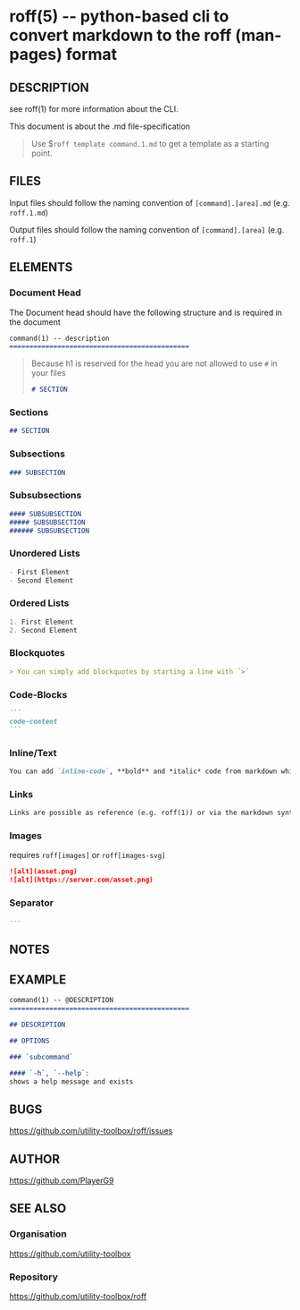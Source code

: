 roff(5) -- python-based cli to convert markdown to the roff (man-pages) format
=============================================

## DESCRIPTION

see roff(1) for more information about the CLI.

This document is about the .md file-specification

> Use $`roff template command.1.md` to get a template as a starting point.

## FILES

Input files should follow the naming convention of `[command].[area].md` (e.g. `roff.1.md`)

Output files should follow the naming convention of `[command].[area]` (e.g. `roff.1`)

## ELEMENTS

### Document Head

The Document head should have the following structure and is required in the document

```markdown
command(1) -- description
=============================================
```

> Because h1 is reserved for the head you are not allowed to use `#` in your files
> 
> ```markdown
> # SECTION
> ```

### Sections

```markdown
## SECTION
```

### Subsections

```markdown
### SUBSECTION
```

### Subsubsections

```markdown
#### SUBSUBSECTION
##### SUBSUBSECTION
###### SUBSUBSECTION
```

### Unordered Lists

```markdown
- First Element
- Second Element
```

### Ordered Lists

```markdown
1. First Element
2. Second Element
```

### Blockquotes

```markdown
> You can simply add blockquotes by starting a line with `>`
```

### Code-Blocks

````markdown
```
code-content
```
````

### Inline/Text

```markdown
You can add `inline-code`, **bold** and *italic* code from markdown which are displayed in their own way
```

### Links

```markdown
Links are possible as reference (e.g. roff(1)) or via the markdown syntax (e.g. [repository](https://github.com/utiltiy-toolbox/roff))
```

### Images

requires `roff[images]` or `roff[images-svg]`

```markdown
![alt](asset.png)
![alt](https://server.com/asset.png)
```

### Separator

```markdown
---
```

## NOTES


## EXAMPLE

````markdown
command(1) -- @DESCRIPTION
=============================================

## DESCRIPTION

## OPTIONS

### `subcommand`

#### `-h`, `--help`:
shows a help message and exists
````

## BUGS

https://github.com/utility-toolbox/roff/issues

## AUTHOR

https://github.com/PlayerG9

## SEE ALSO

### Organisation
https://github.com/utility-toolbox

### Repository
https://github.com/utility-toolbox/roff
